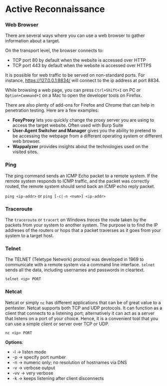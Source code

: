 # Active Reconnaissance
### Web Browser
There are several ways where you can use a web browser to gather information about a target.

On the transport level, the browser connects to:
- TCP port 80 by default when the website is accessed over HTTP
- TCP port 443 by default when the website is accessed over HTTPS

It is possible for web traffic to be served on non-standard ports. For instance, https://127.0.0.1:8834/ will connect to the ip address at port 8834.

While browsing a web page, you can press `Ctrl+Shift+I` on PC or `Option+Command+I` on a Mac to open the developer tools on Firefox.

There are also plenty of add-ons for Firefox and Chrome that can help in penetration testing. Here are a few examples:
- **FoxyProxy** lets you quickly change the proxy server you are using to access the target website. Often used with Burp Suite
- **User-Agent Switcher and Manager** gives you the ability to pretend to be accessing the webpage from a different operating system or different web browser.
- **Wappalyzer** provides insights about the technologies used on the visited sites.

### Ping
The ping command sends an ICMP Echo packet to a remote system. If the remote system responds to ICMP traffic, and the packet was correctly routed, the remote system should send back an ICMP echo reply packet.

`ping <ip-addr>` or `ping [-c|-n <num>] <ip-addr>`

### Traceroute
The `traceroute` or `tracert` on Windows *traces* the route taken by the packets from your system to another system. The purpose is to find the IP addreses of the routers or hops that a packet traverses as it goes from your system to a target host.

### Telnet
The TELNET (Teletype Network) protocol was developed in 1969 to communicate with a remote system via a command line interface. `telnet` sends all the data, including usernames and passwords in cleartext.

`telnet <ip> PORT`

### Netcat
Netcat or simply `nc` has different applications that can be of great value to a pentester. Netcat supports both TCP and UDP protocols. It can function as a client that connects to a listening port; alternatively it can act as a server that listens on a port of your choice. Hence, it is a convenient tool that you can use a simple client or server over TCP or UDP.

`nc <ip> PORT`

**Options**:
- -l -> listen mode
- -p -> specify port number
- -n -> numeric only; no resolution of hostnames via DNS
- -v -> verbose output
- -vv ->  very verbose
- -k -> keeps listening after client disconnects
